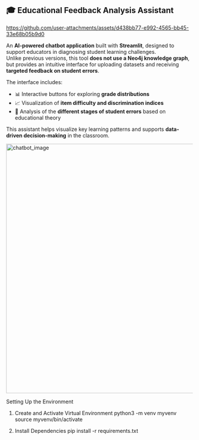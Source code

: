 ## 🎓 Educational Feedback Analysis Assistant

https://github.com/user-attachments/assets/d438bb77-e992-4565-bb45-33e68b05b9d0

An **AI-powered chatbot application** built with **Streamlit**, designed to support educators in diagnosing student learning challenges.  
Unlike previous versions, this tool **does not use a Neo4j knowledge graph**, but provides an intuitive interface for uploading datasets and receiving **targeted feedback on student errors**.

The interface includes:
- 📊 Interactive buttons for exploring **grade distributions**
- 📈 Visualization of **item difficulty and discrimination indices**
- 🧠 Analysis of the **different stages of student errors** based on educational theory

This assistant helps visualize key learning patterns and supports **data-driven decision-making** in the classroom.

 <img width="1278" height="674" alt="chatbot_image" src="https://github.com/user-attachments/assets/5eb5a083-f1ca-4510-b0db-10645701aa88" />

Setting Up the Environment
1. Create and Activate Virtual Environment
python3 -m venv myvenv
source myvenv/bin/activate

2. Install Dependencies
pip install -r requirements.txt
